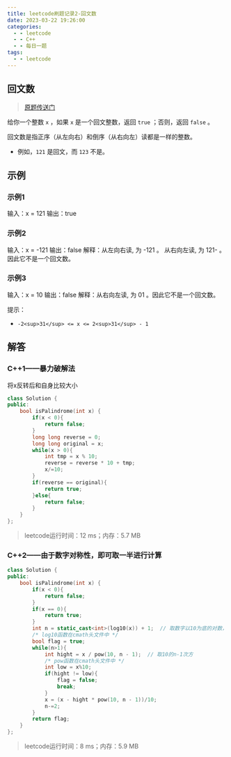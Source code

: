 ```yaml
---
title: leetcode刷题记录2-回文数
date: 2023-03-22 19:26:00
categories:
  - - leetcode
  - - C++
  - - 每日一题
tags:
  - - leetcode
---
```


## 回文数

>  [原题传送门](https://leetcode.cn/problems/palindrome-number/description/)

给你一个整数 `x` ，如果 `x` 是一个回文整数，返回 `true` ；否则，返回 `false` 。

回文数是指正序（从左向右）和倒序（从右向左）读都是一样的整数。

- 例如，`121` 是回文，而 `123` 不是。

## 示例

### 示例1


输入：x = 121
输出：true


### 示例2


输入：x = -121
输出：false
解释：从左向右读, 为 -121 。 从右向左读, 为 121- 。因此它不是一个回文数。


### 示例3

输入：x = 10
输出：false
解释：从右向左读, 为 01 。因此它不是一个回文数。


提示：

- `-2<sup>31</sup> <= x <= 2<sup>31</sup> - 1`

## 解答

### C++1——暴力破解法

将x反转后和自身比较大小

```c++
class Solution {
public:
    bool isPalindrome(int x) {
        if(x < 0){
            return false;
        }
        long long reverse = 0;
        long long original = x;
        while(x > 0){
            int tmp = x % 10;
            reverse = reverse * 10 + tmp;
            x/=10;
        }
        if(reverse == original){
            return true;
        }else{
            return false;
        }
    }
};
```
> leetcode运行时间：12 ms；内存：5.7 MB

### C++2——由于数字对称性，即可取一半进行计算

```c++
class Solution {
public:
    bool isPalindrome(int x) {
        if(x < 0){
            return false;
        }
        if(x == 0){
            return true;
        }
        int n = static_cast<int>(log10(x)) + 1;  // 取数字以10为底的对数，获取位数信息
        /* log10函数在cmath头文件中 */
        bool flag = true;
        while(n>1){
            int hight = x / pow(10, n - 1);  // 取10的n-1次方
            /* pow函数在cmath头文件中 */
            int low = x%10;
            if(hight != low){
                flag = false;
                break;
            }
            x = (x - hight * pow(10, n - 1))/10;
            n-=2;
        }
        return flag;
    }
};
```

> leetcode运行时间：8 ms；内存：5.9 MB
